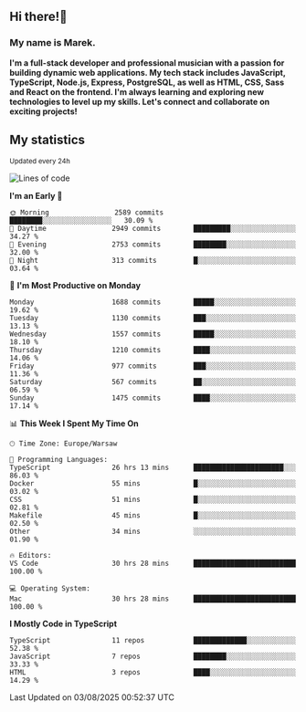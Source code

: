 ## Hi there!👋 ##
### My name is Marek. ###

**I'm a full-stack developer and professional musician with a passion for building dynamic web applications. My tech stack includes JavaScript, TypeScript, Node.js, Express, PostgreSQL, as well as HTML, CSS, Sass and React on the frontend. I'm always learning and exploring new technologies to level up my skills. Let's connect and collaborate on exciting projects!**

## My statistics ##
<sub>Updated every 24h</sub>
<!--START_SECTION:waka-->
![Lines of code](https://img.shields.io/badge/From%20Hello%20World%20I%27ve%20Written-1.1%20million%20lines%20of%20code-blue)

**I'm an Early 🐤** 

```text
🌞 Morning                2589 commits        ████████░░░░░░░░░░░░░░░░░   30.09 % 
🌆 Daytime                2949 commits        █████████░░░░░░░░░░░░░░░░   34.27 % 
🌃 Evening                2753 commits        ████████░░░░░░░░░░░░░░░░░   32.00 % 
🌙 Night                  313 commits         █░░░░░░░░░░░░░░░░░░░░░░░░   03.64 % 
```
📅 **I'm Most Productive on Monday** 

```text
Monday                   1688 commits        █████░░░░░░░░░░░░░░░░░░░░   19.62 % 
Tuesday                  1130 commits        ███░░░░░░░░░░░░░░░░░░░░░░   13.13 % 
Wednesday                1557 commits        █████░░░░░░░░░░░░░░░░░░░░   18.10 % 
Thursday                 1210 commits        ████░░░░░░░░░░░░░░░░░░░░░   14.06 % 
Friday                   977 commits         ███░░░░░░░░░░░░░░░░░░░░░░   11.36 % 
Saturday                 567 commits         ██░░░░░░░░░░░░░░░░░░░░░░░   06.59 % 
Sunday                   1475 commits        ████░░░░░░░░░░░░░░░░░░░░░   17.14 % 
```


📊 **This Week I Spent My Time On** 

```text
🕑︎ Time Zone: Europe/Warsaw

💬 Programming Languages: 
TypeScript               26 hrs 13 mins      ██████████████████████░░░   86.03 % 
Docker                   55 mins             █░░░░░░░░░░░░░░░░░░░░░░░░   03.02 % 
CSS                      51 mins             █░░░░░░░░░░░░░░░░░░░░░░░░   02.81 % 
Makefile                 45 mins             █░░░░░░░░░░░░░░░░░░░░░░░░   02.50 % 
Other                    34 mins             ░░░░░░░░░░░░░░░░░░░░░░░░░   01.90 % 

🔥 Editors: 
VS Code                  30 hrs 28 mins      █████████████████████████   100.00 % 

💻 Operating System: 
Mac                      30 hrs 28 mins      █████████████████████████   100.00 % 
```

**I Mostly Code in TypeScript** 

```text
TypeScript               11 repos            █████████████░░░░░░░░░░░░   52.38 % 
JavaScript               7 repos             ████████░░░░░░░░░░░░░░░░░   33.33 % 
HTML                     3 repos             ████░░░░░░░░░░░░░░░░░░░░░   14.29 % 
```




 Last Updated on 03/08/2025 00:52:37 UTC
<!--END_SECTION:waka-->

<!--
**MarekSax/MarekSax** is a ✨ _special_ ✨ repository because its `README.md` (this file) appears on your GitHub profile.

Here are some ideas to get you started:

- 🔭 I’m currently working on ...
- 🌱 I’m currently learning ...
- 👯 I’m looking to collaborate on ...
- 🤔 I’m looking for help with ...
- 💬 Ask me about ...
- 📫 How to reach me: ...
- 😄 Pronouns: ...
- ⚡ Fun fact: ...
-->
